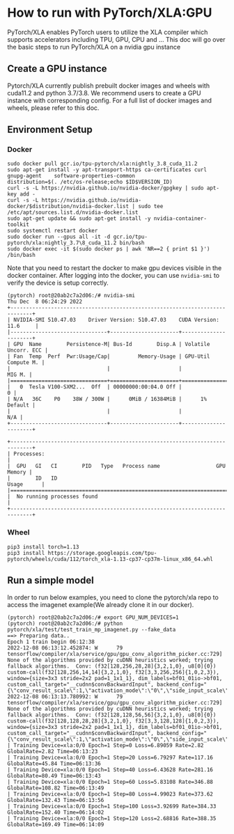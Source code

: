 # How to run with PyTorch/XLA:GPU

PyTorch/XLA enables PyTorch users to utilize the XLA compiler which supports accelerators including TPU, GPU, CPU and … This doc will go over the basic steps to run PyTorch/XLA on a nvidia gpu instance

## Create a GPU instance
Pytorch/XLA currently publish prebuilt docker images and wheels with cuda11.2 and python 3.7/3.8. We recommend users to create a GPU instance with corresponding config. For a full list of docker images and wheels, please refer to this doc.

## Environment Setup
### Docker
```
sudo docker pull gcr.io/tpu-pytorch/xla:nightly_3.8_cuda_11.2
sudo apt-get install -y apt-transport-https ca-certificates curl gnupg-agent    software-properties-common
distribution=$(. /etc/os-release;echo $ID$VERSION_ID)
curl -s -L https://nvidia.github.io/nvidia-docker/gpgkey | sudo apt-key add -
curl -s -L https://nvidia.github.io/nvidia-docker/$distribution/nvidia-docker.list | sudo tee /etc/apt/sources.list.d/nvidia-docker.list
sudo apt-get update && sudo apt-get install -y nvidia-container-toolkit
sudo systemctl restart docker
sudo docker run --gpus all -it -d gcr.io/tpu-pytorch/xla:nightly_3.7\8_cuda_11.2 bin/bash
sudo docker exec -it $(sudo docker ps | awk 'NR==2 { print $1 }') /bin/bash
```

Note that you need to restart the docker to make gpu devices visible in the docker container. After logging into the docker, you can use `nvidia-smi` to verify the device is setup correctly.

```
(pytorch) root@20ab2c7a2d06:/# nvidia-smi
Thu Dec  8 06:24:29 2022       
+-----------------------------------------------------------------------------+
| NVIDIA-SMI 510.47.03    Driver Version: 510.47.03    CUDA Version: 11.6     |
|-------------------------------+----------------------+----------------------+
| GPU  Name        Persistence-M| Bus-Id        Disp.A | Volatile Uncorr. ECC |
| Fan  Temp  Perf  Pwr:Usage/Cap|         Memory-Usage | GPU-Util  Compute M. |
|                               |                      |               MIG M. |
|===============================+======================+======================|
|   0  Tesla V100-SXM2...  Off  | 00000000:00:04.0 Off |                    0 |
| N/A   36C    P0    38W / 300W |      0MiB / 16384MiB |      1%      Default |
|                               |                      |                  N/A |
+-------------------------------+----------------------+----------------------+
                                                                               
+-----------------------------------------------------------------------------+
| Processes:                                                                  |
|  GPU   GI   CI        PID   Type   Process name                  GPU Memory |
|        ID   ID                                                   Usage      |
|=============================================================================|
|  No running processes found                                                 |
+-----------------------------------------------------------------------------+

```

### Wheel
```
pip3 install torch=1.13
pip3 install https://storage.googleapis.com/tpu-pytorch/wheels/cuda/112/torch_xla-1.13-cp37-cp37m-linux_x86_64.whl
```

## Run a simple model
In order to run below examples, you need to clone the pytorch/xla repo to access the imagenet example(We already clone it in our docker).

```
(pytorch) root@20ab2c7a2d06:/# export GPU_NUM_DEVICES=1
(pytorch) root@20ab2c7a2d06:/# python pytorch/xla/test/test_train_mp_imagenet.py --fake_data
==> Preparing data..
Epoch 1 train begin 06:12:38
2022-12-08 06:13:12.452874: W      79 tensorflow/compiler/xla/service/gpu/gpu_conv_algorithm_picker.cc:729] None of the algorithms provided by cuDNN heuristics worked; trying fallback algorithms.  Conv: (f32[128,256,28,28]{3,2,1,0}, u8[0]{0}) custom-call(f32[128,256,14,14]{3,2,1,0}, f32[3,3,256,256]{1,0,2,3}), window={size=3x3 stride=2x2 pad=1_1x1_1}, dim_labels=bf01_01io->bf01, custom_call_target="__cudnn$convBackwardInput", backend_config="{\"conv_result_scale\":1,\"activation_mode\":\"0\",\"side_input_scale\":0}"
2022-12-08 06:13:13.780992: W      79 tensorflow/compiler/xla/service/gpu/gpu_conv_algorithm_picker.cc:729] None of the algorithms provided by cuDNN heuristics worked; trying fallback algorithms.  Conv: (f32[128,128,56,56]{3,2,1,0}, u8[0]{0}) custom-call(f32[128,128,28,28]{3,2,1,0}, f32[3,3,128,128]{1,0,2,3}), window={size=3x3 stride=2x2 pad=1_1x1_1}, dim_labels=bf01_01io->bf01, custom_call_target="__cudnn$convBackwardInput", backend_config="{\"conv_result_scale\":1,\"activation_mode\":\"0\",\"side_input_scale\":0}"
| Training Device=xla:0/0 Epoch=1 Step=0 Loss=6.89059 Rate=2.82 GlobalRate=2.82 Time=06:13:23
| Training Device=xla:0/0 Epoch=1 Step=20 Loss=6.79297 Rate=117.16 GlobalRate=45.84 Time=06:13:36
| Training Device=xla:0/0 Epoch=1 Step=40 Loss=6.43628 Rate=281.16 GlobalRate=80.49 Time=06:13:43
| Training Device=xla:0/0 Epoch=1 Step=60 Loss=5.83108 Rate=346.88 GlobalRate=108.82 Time=06:13:49
| Training Device=xla:0/0 Epoch=1 Step=80 Loss=4.99023 Rate=373.62 GlobalRate=132.43 Time=06:13:56
| Training Device=xla:0/0 Epoch=1 Step=100 Loss=3.92699 Rate=384.33 GlobalRate=152.40 Time=06:14:02
| Training Device=xla:0/0 Epoch=1 Step=120 Loss=2.68816 Rate=388.35 GlobalRate=169.49 Time=06:14:09
```
